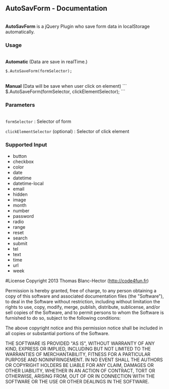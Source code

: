 ## AutoSavForm - Documentation ##
   
<br> **AutoSavForm** is a jQuery Plugin who save form data in localStorage automatically.
### Usage ###

<br/><strong>Automatic </strong>(Data are save in realTime.)
```
$.AutoSaveForm(formSelector);
```
<br/>
<strong>Manual </strong>(Data will be save when user click on element)
```
$.AutoSaveForm(formSelector, clickElementSelector);
```

### Parameters ###
<br/> `formSelector` : Selector of form

`clickElementSelector` (optional) : Selector of click element

### Supported Input ###

-  button
-  checkbox
-  color
-  date 
-  datetime 
-  datetime-local 
-  email 
-  hidden
-  image
-  month 
-  number 
-  password
-  radio
-  range 
-  reset
-  search
-  submit
-  tel
-  text
-  time 
-  url
-  week

#License
Copyright 2013 Thomas Blanc-Hector (http://code4fun.fr)

Permission is hereby granted, free of charge, to any person obtaining
a copy of this software and associated documentation files (the
"Software"), to deal in the Software without restriction, including
without limitation the rights to use, copy, modify, merge, publish,
distribute, sublicense, and/or sell copies of the Software, and to
permit persons to whom the Software is furnished to do so, subject to
the following conditions:

The above copyright notice and this permission notice shall be
included in all copies or substantial portions of the Software.

THE SOFTWARE IS PROVIDED "AS IS", WITHOUT WARRANTY OF ANY KIND,
EXPRESS OR IMPLIED, INCLUDING BUT NOT LIMITED TO THE WARRANTIES OF
MERCHANTABILITY, FITNESS FOR A PARTICULAR PURPOSE AND
NONINFRINGEMENT. IN NO EVENT SHALL THE AUTHORS OR COPYRIGHT HOLDERS BE
LIABLE FOR ANY CLAIM, DAMAGES OR OTHER LIABILITY, WHETHER IN AN ACTION
OF CONTRACT, TORT OR OTHERWISE, ARISING FROM, OUT OF OR IN CONNECTION
WITH THE SOFTWARE OR THE USE OR OTHER DEALINGS IN THE SOFTWARE.